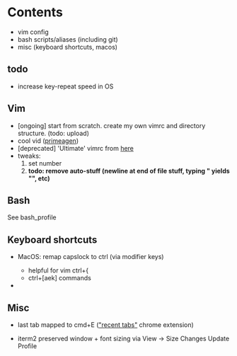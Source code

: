 # Contents
- vim config
- bash scripts/aliases (including git)
- misc (keyboard shortcuts, macos)

## todo
- increase key-repeat speed in OS

## Vim
- [ongoing] start from scratch. create my own vimrc and directory structure. (todo: upload)
- cool vid ([primeagen](https://www.youtube.com/watch?v=Iid1Ms14Om4))
- [deprecated] 'Ultimate' vimrc from [here](https://github.com/amix/vimrc)
- tweaks: 
    1. set number
    2. **todo: remove auto-stuff (newline at end of file stuff, typing " yields "", etc)**



## Bash
See bash_profile



## Keyboard shortcuts
- MacOS: remap capslock to ctrl (via modifier keys)
    - helpful for vim ctrl+{ 
    - ctrl+[aek] commands
  
- 


## Misc
- last tab mapped to cmd+E (["recent tabs"](https://chrome.google.com/webstore/detail/recent-tabs/ocllfmhjhfmogablefmibmjcodggknml?hl=en) chrome extension)

- iterm2 preserved window + font sizing via View -> Size Changes Update Profile
